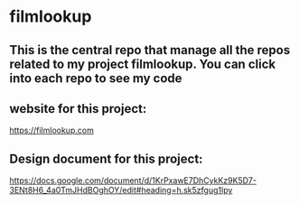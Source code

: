 # filmlookup
## This is the central repo that manage all the repos related to my project filmlookup. You can click into each repo to see my code
## website for this project: 
https://filmlookup.com 

## Design document for this project:
https://docs.google.com/document/d/1KrPxawE7DhCykKz9K5D7-3ENt8H6_4a0TmJHdBOghOY/edit#heading=h.sk5zfgug1lpy
